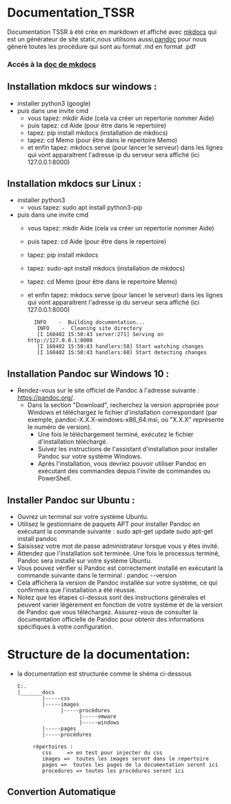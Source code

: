 
# Documentation_TSSR

Documentation TSSR à été crée en markdown et affiché avec [mkdocs](https://www.mkdocs.org/) qui est un générateur de site static,nous utilisons aussi,[pandoc](https://pandoc.org) pour nous géneré toutes les procédure qui sont au format .md en format .pdf

### Accés à la [doc de mkdocs](https://www.mkdocs.org/getting-started/)

## Installation mkdocs sur windows : 
- installer python3  (google)
- puis dans une invite cmd
    - vous tapez:   mkdir Aide  (cela va créer un repertorie nommer Aide)
    - puis tapez: cd Aide (pour être dans le repertoire)
    - tapez: pip install mkdocs   (installation de mkdocs)
    - tapez: cd Memo  (pour être dans le repertoire Memo)
    - et enfin tapez: mkdocs serve  (pour lancer le serveur)
            dans les lignes qui vont apparaitrent l'adresse ip du serveur sera affiché  (ici 127.0.0.1:8000)
 ## Installation mkdocs sur Linux :
- installer python3  
    - vous tapez: sudo apt install python3-pip
- puis dans une invite cmd
    - vous tapez:   mkdir Aide  (cela va créer un repertorie nommer Aide)
    - puis tapez: cd Aide (pour être dans le repertoire)
    - tapez: pip install mkdocs
    - tapez: sudo-apt install mkdocs   (installation de mkdocs)
    - tapez: cd Memo  (pour être dans le repertoire Memo)
    - et enfin tapez: mkdocs serve  (pour lancer le serveur)
            dans les lignes qui vont apparaitrent l'adresse ip du serveur sera affiché  (ici 127.0.0.1:8000)
      
            INFO    -  Building documentation...
             INFO    -  Cleaning site directory
             [I 160402 15:50:43 server:271] Serving on http://127.0.0.1:8000
             [I 160402 15:50:43 handlers:58] Start watching changes
             [I 160402 15:50:43 handlers:60] Start detecting changes

## Installation Pandoc sur Windows 10 :
- Rendez-vous sur le site officiel de Pandoc à l'adresse suivante : https://pandoc.org/.
  - Dans la section "Download", recherchez la version appropriée pour Windows et téléchargez le fichier d'installation correspondant (par exemple, pandoc-X.X.X-windows-x86_64.msi, où "X.X.X" représente le numéro de version).
    - Une fois le téléchargement terminé, exécutez le fichier d'installation téléchargé.
    - Suivez les instructions de l'assistant d'installation pour installer Pandoc sur votre système Windows.
    - Après l'installation, vous devriez pouvoir utiliser Pandoc en exécutant des commandes depuis l'invite de commandes ou PowerShell.

## Installer Pandoc sur Ubuntu :
- Ouvrez un terminal sur votre système Ubuntu.
- Utilisez le gestionnaire de paquets APT pour installer Pandoc en exécutant la commande suivante :
      sudo apt-get update
        sudo apt-get install pandoc
- Saisissez votre mot de passe administrateur lorsque vous y êtes invité.
- Attendez que l'installation soit terminée. Une fois le processus terminé, Pandoc sera installé sur votre système Ubuntu.
- Vous pouvez vérifier si Pandoc est correctement installé en exécutant la commande suivante dans le terminal :
        pandoc --version
- Cela affichera la version de Pandoc installée sur votre système, ce qui confirmera que l'installation a été réussie.
- Notez que les étapes ci-dessus sont des instructions générales et peuvent varier légèrement en fonction de votre système et de la version de Pandoc que vous téléchargez. Assurez-vous de consulter la documentation officielle de Pandoc pour obtenir des informations spécifiques à votre configuration.

# Structure de la documentation:
  - la documentation est structurée comme le shéma ci-dessous
 
        C:.
        |_______docs
                |-----css
                |-----images
                      |-----procèdures
                            |-----vmware
                            |-----windows
                |-----pages
                |-----procèdures
    
             répertoires :
                css     => en test pour injecter du css
                images =>  toutes les images seront dans le repertoire
                pages =>  toutes les pages de la documentation seront ici
                procedures => toutes les procédures seront ici
## Convertion Automatique

